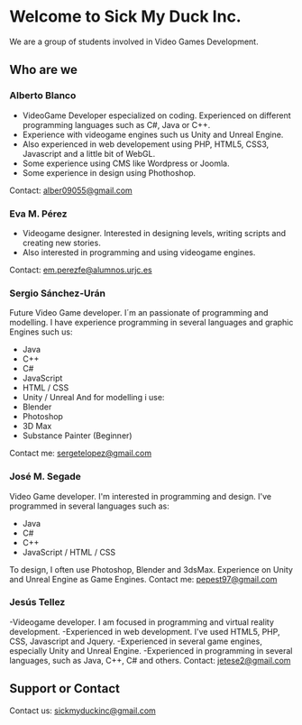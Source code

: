 ﻿# Welcome to Sick My Duck Inc.

We are a group of students involved in Video Games Development.

## Who are we

### Alberto Blanco

- VideoGame Developer especialized on coding. Experienced on different programming languages such as C#, Java or C++. 
- Experience with videogame engines such us Unity and Unreal Engine.
- Also experienced in web developement using PHP, HTML5, CSS3, Javascript and a little bit of WebGL. 
- Some experience using CMS like Wordpress or Joomla.
- Some experience in design using Phothoshop.

Contact: alber09055@gmail.com

### Eva M. Pérez
- Videogame designer. Interested in designing levels, writing scripts and creating new stories.
- Also interested in programming and using videogame engines. 

Contact: em.perezfe@alumnos.urjc.es
### Sergio Sánchez-Urán

Future Video Game developer. I´m an passionate of programming and modelling. 
I have experience programming in several languages and graphic Engines such us:
- Java
- C++
- C#
- JavaScript
- HTML / CSS
- Unity / Unreal
And for modelling i use:
- Blender
- Photoshop
- 3D Max
- Substance Painter (Beginner)

Contact me: sergetelopez@gmail.com

### José M. Segade

Video Game developer. I'm interested in programming and design. I've programmed in several languages such as:
- Java 
- C#
- C++
- JavaScript / HTML / CSS

To design, I often use Photoshop, Blender and 3dsMax. Experience on Unity and Unreal Engine as Game Engines. Contact me: <pepest97@gmail.com>

### Jesús Tellez
-Videogame developer. I am focused in programming and virtual reality development.
-Experienced in web development. I've used HTML5, PHP, CSS, Javascript and Jquery.
-Experienced in several game engines, especially Unity and Unreal Engine.
-Experienced in programming in several languages, such as Java, C++, C# and others.
Contact: jetese2@gmail.com

## Support or Contact

Contact us: <sickmyduckinc@gmail.com>
